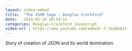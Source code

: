```yaml
---
layout: video-embed
title:  "The JSON Saga : Douglas Crockford"
date:   2014-05-10 20:54:51
categories: Douglas-Crockford javascript
video-url : https://www.youtube.com/embed/-C-JoyNuQJs
---
```

Story of creation of JSON and its world domination.
